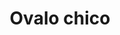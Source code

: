 ---
title: Ovalo chico
date: 
draft: false

# descripcion
description : Ovalo chico

materials: Plata 925

color: Opalo turquesa

dimensions: 1,3cm

code: 02-08-0050

type: "Dijes"

categories: []

# Images
# first image will be shown in the product page
images:
  # - image: "images/path_to_image"
  # La ubicacion de las imagenes es imagenes/Dijes/Dijes.Opalo/02-08-0050-ovalo-chico
  - image: "./images/dijes/opalo/02-08-0050-ovalo-chico_a.JPG"
  - image: "./images/dijes/opalo/02-08-0050-ovalo-chico_b.JPG"
---